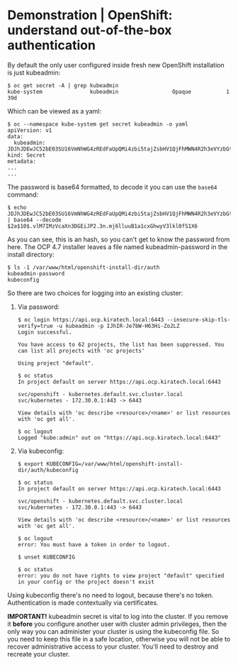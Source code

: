 # Demonstration | OpenShift: understand out-of-the-box authentication

By default the only user configured inside fresh new OpenShift installation is
just kubeadmin:

```console
$ oc get secret -A | grep kubeadmin
kube-system               kubeadmin                 Opaque           1      39d
```

Which can be viewed as a yaml:

```console
$ oc --namespace kube-system get secret kubeadmin -o yaml
apiVersion: v1
data:
  kubeadmin: JDJhJDEwJC52bE03SU16VmNhWG4zREdFaUpQMi4zbi5tajZsbHV1QjFhMWN4R2h3eVYzbGtsMGZTMVg2
kind: Secret
metadata:
...
...
```

The password is base64 formatted, to decode it you can use the `base64` command:

```console
$ echo JDJhJDEwJC52bE03SU16VmNhWG4zREdFaUpQMi4zbi5tajZsbHV1QjFhMWN4R2h3eVYzbGtsMGZTMVg2 | base64 --decode
$2a$10$.vlM7IMzVcaXn3DGEiJP2.3n.mj6lluuB1a1cxGhwyV3lkl0fS1X6
```

As you can see, this is an hash, so you can't get to know the password from
here.
The OCP 4.7 installer leaves a file named kubeadmin-password in the install
directory:

```console
$ ls -1 /var/www/html/openshift-install-dir/auth
kubeadmin-password
kubeconfig
```

So there are two choices for logging into an existing cluster:

1. Via password:

   ``` console
   $ oc login https://api.ocp.kiratech.local:6443 --insecure-skip-tls-verify=true -u kubeadmin -p IJhIR-Je7bW-H63Hi-Zo2LZ
   Login successful.

   You have access to 62 projects, the list has been suppressed. You can list all projects with 'oc projects'

   Using project "default".

   $ oc status
   In project default on server https://api.ocp.kiratech.local:6443

   svc/openshift - kubernetes.default.svc.cluster.local
   svc/kubernetes - 172.30.0.1:443 -> 6443

   View details with 'oc describe <resource>/<name>' or list resources with 'oc get all'.

   $ oc logout
   Logged "kube:admin" out on "https://api.ocp.kiratech.local:6443"
   ```

2. Via kubeconfig:

   ```console
   $ export KUBECONFIG=/var/www/html/openshift-install-dir/auth/kubeconfig

   $ oc status
   In project default on server https://api.ocp.kiratech.local:6443

   svc/openshift - kubernetes.default.svc.cluster.local
   svc/kubernetes - 172.30.0.1:443 -> 6443

   View details with 'oc describe <resource>/<name>' or list resources with 'oc get all'.

   $ oc logout
   error: You must have a token in order to logout.

   $ unset KUBECONFIG

   $ oc status
   error: you do not have rights to view project "default" specified in your config or the project doesn't exist
   ```

Using kubeconfig there's no need to logout, because there's no token.
Authentication is made contextually via certificates.

**IMPORTANT!** kubeadmin secret is vital to log into the cluster. If you remove
it **before** you configure another user with cluster admin privileges, then
the only way you can administer your cluster is using the kubeconfig file.
So you need to keep this file in a safe location, otherwise you will not be
able to recover administrative access to your cluster.
You'll need to destroy and recreate your cluster.

